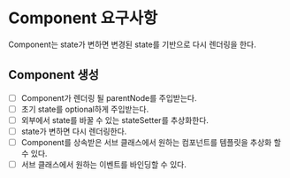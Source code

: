 # Component 요구사항

Component는 state가 변하면 변경된 state를 기반으로 다시 렌더링을 한다.

## Component 생성

- [ ] Component가 렌더링 될 parentNode를 주입받는다.
- [ ] 초기 state를 optional하게 주입받는다.
- [ ] 외부에서 state를 바꿀 수 있는 stateSetter를 추상화한다.
- [ ] state가 변하면 다시 렌더링한다.
- [ ] Component를 상속받은 서브 클래스에서 원하는 컴포넌트를 템플릿을 추상화 할 수 있다.
- [ ] 서브 클래스에서 원하는 이벤트를 바인딩할 수 있다.

